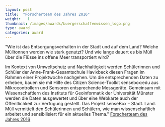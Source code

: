 ```yaml
---
layout: post
title:  "Forscherteam des Jahres 2016"
weight:   1
thumbnail: /images/awards/buergerschaffenwissen_logo.png
type: award
categories: award
---
```

"Wie ist das Entsorgungsverhalten in der Stadt und auf dem Land? Welche Mülltonnen werden wie stark genutzt? Und wie lange dauert es bis Müll über die Flüsse ins offene Meer transportiert wird?

Im Kontext von Umweltschutz und Nachhaltigkeit werden Schülerinnen und Schüler der Anne-Frank-Gesamtschule Havixbeck diesen Fragen im Rahmen einer Projektwoche nachgehen. Um die entsprechenden Daten zu erheben, bauen sie mit Hilfe des Citizen Science-Toolkit sensebox:edu aus Mikrocontrollern und Sensoren entsprechende Messgeräte. Gemeinsam mit Wissenschaftlern des Instituts für Geoinformatik der Universität Münster werden die Daten ausgewertet  und über eine Webkarte auch der Öffentlichkeit zur Verfügung gestellt. Das Projekt senseBox – Stadt. Land. Müll vermittelt den Schülerinnen und Schülern, wie man wissenschaftlich arbeitet und sensibilisiert für ein aktuelles Thema." <a href="http://www.buergerschaffenwissen.de/mitmachen/forscherteam2016">Forscherteam des Jahres 2016</a>
